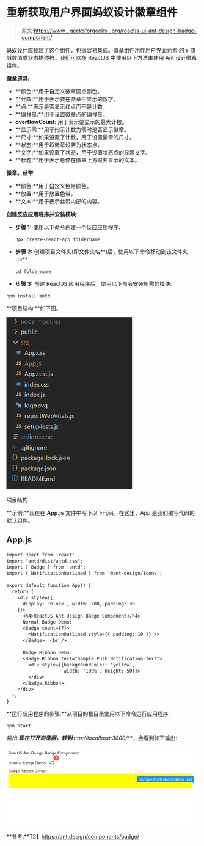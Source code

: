 # 重新获取用户界面蚂蚁设计徽章组件

> 原文:[https://www . geeksforgeeks . org/reactjs-ui-ant-design-badge-component/](https://www.geeksforgeeks.org/reactjs-ui-ant-design-badge-component/)

蚂蚁设计库预建了这个组件，也很容易集成。徽章组件用作用户界面元素 的 s 商城数值或状态描述符。我们可以在 ReactJS 中使用以下方法来使用 Ant 设计徽章组件。

**徽章道具:**

*   **颜色:**用于自定义徽章圆点颜色。
*   **计数:**用于表示要在徽章中显示的数字。
*   **点:**表示是否显示红点而不是计数。
*   **偏移量:**用于设置徽章点的偏移量。
*   **overflowCount:** 用于表示要显示的最大计数。
*   **显示零:**用于指示计数为零时是否显示徽章。
*   **尺寸:**如果设置了计数，用于设置徽章的尺寸。
*   **状态:**用于将徽章设置为状态点。
*   **文字:**如果设置了状态，用于设置状态点的显示文字。
*   **标题:**用于表示悬停在徽章上方时要显示的文本。

**徽章。丝带**

*   **颜色:**用于自定义色带颜色。
*   **放置:**用于放置色带。
*   **文本:**用于表示丝带内部的内容。

**创建反应应用程序并安装模块:**

*   **步骤 1:** 使用以下命令创建一个反应应用程序:

    ```
    npx create-react-app foldername
    ```

*   **步骤 2:** 创建项目文件夹(即文件夹名**)后，使用以下命令移动到该文件夹中:**

    ```
    cd foldername
    ```

*   **步骤 3:** 创建 ReactJS 应用程序后，使用以下命令安装所需的模块:

```
npm install antd
```

**项目结构:**如下图。

![](img/f04ae0d8b722a9fff0bd9bd138b29c23.png)

项目结构

**示例:**现在在 **App.js** 文件中写下以下代码。在这里，App 是我们编写代码的默认组件。

## App.js

```
import React from 'react'
import "antd/dist/antd.css";
import { Badge } from 'antd';
import { NotificationOutlined } from '@ant-design/icons';

export default function App() {
  return (
    <div style={{
      display: 'block', width: 700, padding: 30
    }}>
      <h4>ReactJS Ant-Design Badge Component</h4>
      Normal Badge Demo:
      <Badge count={7}>
        <NotificationOutlined style={{ padding: 10 }} />
      </Badge>  <br />

      Badge Ribbon Demo:
      <Badge.Ribbon text="Sample Push Notification Text">
        <div style={{backgroundColor: 'yellow',
                     width: '100%', height: 50}}>
        </div>
      </Badge.Ribbon>,
    </div>
  );
}
```

**运行应用程序的步骤:**从项目的根目录使用以下命令运行应用程序:

```
npm start
```

**输出:**现在打开浏览器，转到***http://localhost:3000/***，会看到如下输出:

![](img/31eadb0cd19a5df4397ed13675e52044.png)

**参考:**T2】https://ant.design/components/badge/